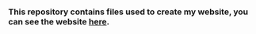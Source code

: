 ### This repository contains files used to create my website, you can see the website [here](http://ne0wn.github.io/).
